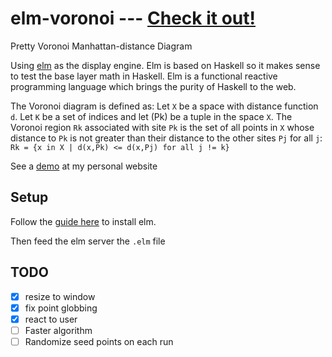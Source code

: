 elm-voronoi --- [Check it out!](http://michaelbjames.com/sandbox/Voronoi_diagram.html)
==========

Pretty Voronoi Manhattan-distance Diagram

Using [elm](elm-lang.org) as the display engine.
Elm is based on Haskell so it makes sense to test the base layer math in Haskell.
Elm is a functional reactive programming language which brings the purity of Haskell to the web.

The Voronoi diagram is defined as:
Let `X` be a space with distance function `d`. Let `K` be a set of indices and let (Pk) be a tuple in the space `X`.
The Voronoi region `Rk` associated with site `Pk` is the set of all points in `X`
whose distance to `Pk` is not greater than their distance to the other sites 
`Pj` for all `j`:
`Rk = {x in X | d(x,Pk) <= d(x,Pj) for all j != k}`

See a [demo](http://michaelbjames.com/sandbox/Voronoi_diagram.html) at my personal website


Setup
-----
Follow the [guide here](https://github.com/evancz/Elm/blob/master/README.md#install) to install elm.

Then feed the elm server the `.elm` file


TODO
----
- [x] resize to window
- [x] fix point globbing
- [x] react to user
- [ ] Faster algorithm
- [ ] Randomize seed points on each run